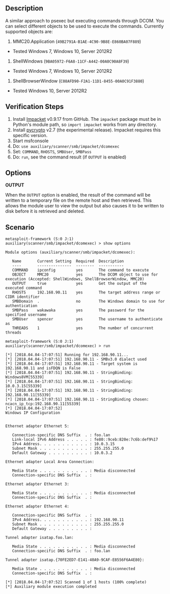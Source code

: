 ## Description

A similar approach to psexec but executing commands through DCOM.
You can select different objects to be used to execute the commands.
Currently supported objects are:

1. MMC20.Application (`49B2791A-B1AE-4C90-9B8E-E860BA07F889`)
  - Tested Windows 7, Windows 10, Server 2012R2
1. ShellWindows (`9BA05972-F6A8-11CF-A442-00A0C90A8F39`)
  - Tested Windows 7, Windows 10, Server 2012R2
1. ShellBrowserWindow (`C08AFD90-F2A1-11D1-8455-00A0C91F3880`)
  - Tested Windows 10, Server 2012R2

## Verification Steps

1. Install [Impacket][1] v0.9.17 from GitHub. The `impacket` package must be in
   Python's module path, so `import impacket` works from any directory.
1. Install [pycrypto][2] v2.7 (the experimental release). Impacket requires this
   specific version.
1. Start msfconsole
1. Do: `use auxiliary/scanner/smb/impacket/dcomexec`
1. Set: `COMMAND`, `RHOSTS`, `SMBUser`, `SMBPass`
1. Do: `run`, see the command result (if `OUTPUT` is enabled)

## Options

  **OUTPUT**
  
  When the `OUTPUT` option is enabled, the result of the command will be written
  to a temporary file on the remote host and then retrieved. This allows the
  module user to view the output but also causes it to be written to disk before
  it is retrieved and deleted.

## Scenario

```
metasploit-framework (S:0 J:1) auxiliary(scanner/smb/impacket/dcomexec) > show options 

Module options (auxiliary/scanner/smb/impacket/dcomexec):

   Name       Current Setting  Required  Description
   ----       ---------------  --------  -----------
   COMMAND    ipconfig         yes       The command to execute
   OBJECT     MMC20            yes       The DCOM object to use for execution (Accepted: ShellWindows, ShellBrowserWindow, MMC20)
   OUTPUT     true             yes       Get the output of the executed command
   RHOSTS     192.168.90.11    yes       The target address range or CIDR identifier
   SMBDomain  .                no        The Windows domain to use for authentication
   SMBPass    wakawaka         yes       The password for the specified username
   SMBUser    spencer          yes       The username to authenticate as
   THREADS    1                yes       The number of concurrent threads

metasploit-framework (S:0 J:1) auxiliary(scanner/smb/impacket/dcomexec) > run

[*] [2018.04.04-17:07:51] Running for 192.168.90.11...
[*] [2018.04.04-17:07:51] 192.168.90.11 - SMBv3.0 dialect used
[*] [2018.04.04-17:07:51] 192.168.90.11 - Target system is 192.168.90.11 and isFDQN is False
[*] [2018.04.04-17:07:51] 192.168.90.11 - StringBinding: Windows8VM[55339]
[*] [2018.04.04-17:07:51] 192.168.90.11 - StringBinding: 10.0.3.15[55339]
[*] [2018.04.04-17:07:51] 192.168.90.11 - StringBinding: 192.168.90.11[55339]
[*] [2018.04.04-17:07:51] 192.168.90.11 - StringBinding chosen: ncacn_ip_tcp:192.168.90.11[55339]
[*] [2018.04.04-17:07:52] 
Windows IP Configuration


Ethernet adapter Ethernet 5:

   Connection-specific DNS Suffix  . : foo.lan
   Link-local IPv6 Address . . . . . : fe80::9ceb:820e:7c6b:def9%17
   IPv4 Address. . . . . . . . . . . : 10.0.3.15
   Subnet Mask . . . . . . . . . . . : 255.255.255.0
   Default Gateway . . . . . . . . . : 10.0.3.2

Ethernet adapter Local Area Connection:

   Media State . . . . . . . . . . . : Media disconnected
   Connection-specific DNS Suffix  . : 

Ethernet adapter Ethernet 3:

   Media State . . . . . . . . . . . : Media disconnected
   Connection-specific DNS Suffix  . : 

Ethernet adapter Ethernet 4:

   Connection-specific DNS Suffix  . : 
   IPv4 Address. . . . . . . . . . . : 192.168.90.11
   Subnet Mask . . . . . . . . . . . : 255.255.255.0
   Default Gateway . . . . . . . . . : 

Tunnel adapter isatap.foo.lan:

   Media State . . . . . . . . . . . : Media disconnected
   Connection-specific DNS Suffix  . : foo.lan

Tunnel adapter isatap.{70FE2ED7-E141-40A9-9CAF-E8556F6A4E80}:

   Media State . . . . . . . . . . . : Media disconnected
   Connection-specific DNS Suffix  . : 

[*] [2018.04.04-17:07:52] Scanned 1 of 1 hosts (100% complete)
[*] Auxiliary module execution completed
```

[1]: https://github.com/CoreSecurity/impacket
[2]: https://www.dlitz.net/software/pycrypto/
